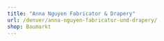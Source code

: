 ```yaml
---
title: "Anna Nguyen Fabricator & Drapery"
url: /denver/anna-nguyen-fabricator-und-drapery/
shop: Baumarkt
---
```

